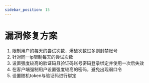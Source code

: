```yaml
---
sidebar_position: 15
---
```


# 漏洞修复方案

1. 限制用户的每天的尝试次数，爆破次数过多则封禁账号
2. 针对同一ip限制每天的尝试次数
3. 设置强度较高的验证码且验证码账号密码登录绑定并使用一次后失效
4. 在客户端强制用户设置强度较高的密码，避免出现弱口令
5. 设置随机token与验证码进行绑定
